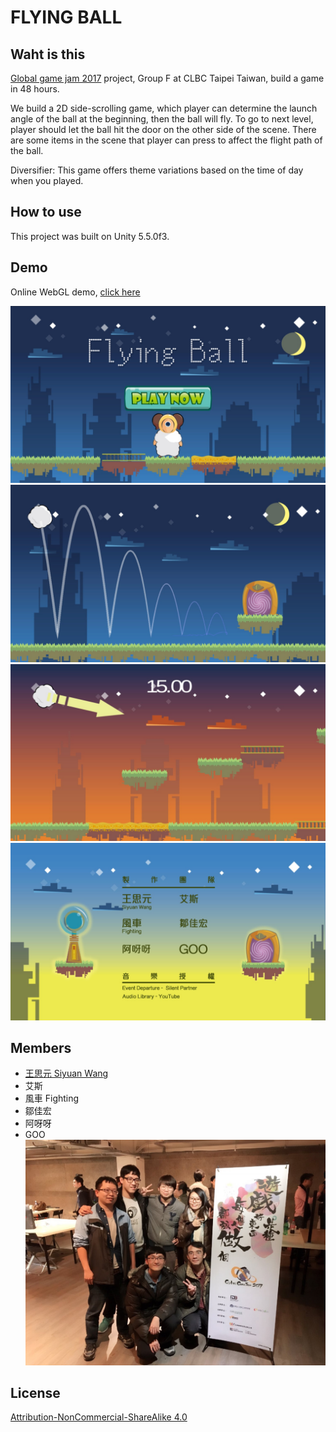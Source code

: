 # FLYING BALL

## Waht is this
[Global game jam 2017](http://globalgamejam.org/2017/games/flying-ball) project, Group F at CLBC Taipei Taiwan, build a game in 48 hours.

We build a 2D side-scrolling game, which player can determine the launch angle of the ball at the beginning, then the ball will fly.  To go to next level, player should let the ball hit the door on the other side of the scene. There are some items in the scene that player can press to affect the flight path of the ball.

Diversifier: This game offers theme variations based on the time of day when you played.

## How to use

This project was built on Unity 5.5.0f3.

## Demo

Online WebGL demo, [click here](https://gooku.github.io/GGJ2017_F/)

![Screenshot 001](./Images/screenshot001.jpg)
![Screenshot 002](./Images/screenshot002.jpg)
![Screenshot 003](./Images/screenshot003.jpg)
![Screenshot 004](./Images/screenshot004.jpg)

## Members

* [王思元 Siyuan Wang](http://twsiyuan.com)
* 艾斯
* 風車 Fighting
* 鄒佳宏
* 阿呀呀
* GOO
![Members](./Images/members.jpg)

## License

[Attribution-NonCommercial-ShareAlike 4.0](https://creativecommons.org/licenses/by-nc-sa/4.0/)